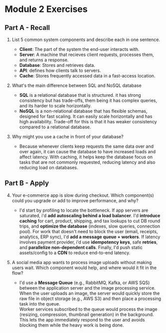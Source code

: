 # Module 2 Exercises

## Part A - Recall

1. List 5 common system components and describe each in one sentence.

   - **Client**: The part of the system the end-user interacts with.
   - **Server**: A machine that recieves client requests, processes them, and returns a response.
   - **Database**: Stores and retrieves data.
   - **API**: defines how clients talk to servers.
   - **Cache**: Stores frequently accessed data in a fast-access location.

2. What's the main difference between SQL and NoSQL database

   - **SQL** is a relational database that is structured. it has strong consistency but has trade-offs, them being it has complex queries, and its harder to scale horizontally.
   - **NoSQL** is a non-relational database that has flexible schemas, designed for fast scaling. It can easily scale horizontally and has high availability. Trade-off for this is that it has weaker consistency compared to a relational database.

3. Why might you use a cache in front of your database?
   - Because whenever clients keep requests the same data over and over again, it can cause the database to have increased loads and affect latency. With caching, it helps keep the database focus on tasks that are not commonly requested, reducing latency and also reducing load on databases.

## Part B - Apply

4. Your e-commerce app is slow during checkout. Which component(s) could you upgrade or add to improve performance, and why?

   - I'd start by profiling to locate the bottleneck. If app servers are saturated, i'd **add autoscaling behind a load balancer**. I'd **introduce caching** for cart, product, shipping, and tax lookups to cut DB round trips, and **optimize the database** (indexes, slow queries, connection pool). For work that doesn't need to block the user (email, receipts, analytics, ERP sync), I'd **add a message queue + workers**. If latency involves payment provider, i'd use **idempotency keys**, safe **retries**, and **parallelize non-dependent calls**. Finally, I'd push static assets/config to a **CDN** to reduce end-to-end latency.

5. A social media app wants to process image uploads without making users wait. Which component would help, and where would it fit in the flow?
   - I'd use a **Message Queue** (e.g., RabbitMQ, Kafka, or AWS SQS) between the application server and the image processing service.  
     When the user uploads an image, the server would quickly store the raw file in object storage (e.g., AWS S3) and then place a processing task into the queue.  
     Worker services subscribed to the queue would process the image (resizing, compression, thumbnail generation) in the background.  
     This lets the app immediately respond to the user and avoids blocking them while the heavy work is being done.
